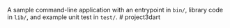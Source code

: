 A sample command-line application with an entrypoint in `bin/`, library code
in `lib/`, and example unit test in `test/`.
#   p r o j e c t 3 d a r t  
 